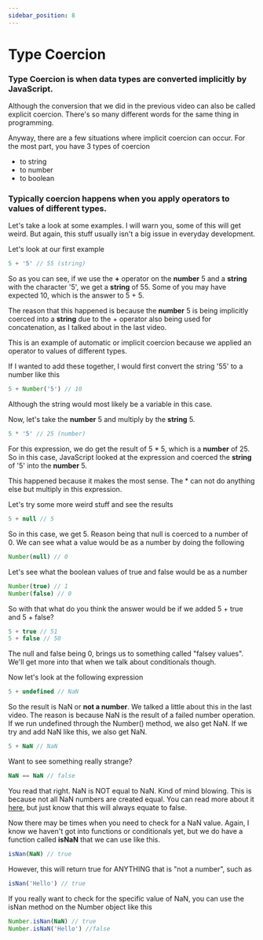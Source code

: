 ```yaml
---
sidebar_position: 8
---
```


# Type Coercion

### Type Coercion is when data types are converted implicitly by JavaScript.

Although the conversion that we did in the previous video can also be called explicit coercion. There's so many different words for the same thing in programming.

Anyway, there are a few situations where implicit coercion can occur. For the most part, you have 3 types of coercion

- to string
- to number
- to boolean

### Typically coercion happens when you apply operators to values of different types.

Let's take a look at some examples. I will warn you, some of this will get weird. But again, this stuff usually isn't a big issue in everyday development.

Let's look at our first example

```js
5 + '5' // 55 (string)
```

So as you can see, if we use the **+** operator on the **number** 5 and a **string** with the character '5', we get a **string** of 55. Some of you may have expected 10, which is the answer to 5 + 5.

The reason that this happened is because the **number** 5 is being implicitly coerced into a **string** due to the + operator also being used for concatenation, as I talked about in the last video.

This is an example of automatic or implicit coercion because we applied an operator to values of different types.

If I wanted to add these together, I would first convert the string '55' to a number like this

```js
5 + Number('5') // 10
```

Although the string would most likely be a variable in this case.

Now, let's take the **number** 5 and multiply by the **string** 5.

```js
5 * '5' // 25 (number)
```

For this expression, we do get the result of 5 \* 5, which is a **number** of 25. So in this case, JavaScript looked at the expression and coerced the **string** of '5' into the **number** 5.

This happened because it makes the most sense. The \* can not do anything else but multiply in this expression.

Let's try some more weird stuff and see the results

```js
5 + null // 5
```

So in this case, we get 5. Reason being that null is coerced to a number of 0. We can see what a value would be as a number by doing the following

```js
Number(null) // 0
```

Let's see what the boolean values of true and false would be as a number

```js
Number(true) // 1
Number(false) // 0
```

So with that what do you think the answer would be if we added 5 + true and 5 + false?

```js
5 + true // 51
5 + false // 50
```

The null and false being 0, brings us to something called "falsey values". We'll get more into that when we talk about conditionals though.

Now let's look at the following expression

```js
5 + undefined // NaN
```

So the result is NaN or **not a number**. We talked a little about this in the last video. The reason is because NaN is the result of a failed number operation. If we run undefined through the Number() method, we also get NaN.
If we try and add NaN like this, we also get NaN.

```js
5 + NaN // NaN
```

Want to see something really strange?

```js
NaN == NaN // false
```

You read that right. NaN is NOT equal to NaN. Kind of mind blowing. This is because not all NaN numbers are created equal. You can read more about it [here](https://es5.github.io/#x11.9.6), but just know that this will always equate to false.

Now there may be times when you need to check for a NaN value. Again, I know we haven't got into functions or conditionals yet, but we do have a function called **isNaN** that we can use like this.

```js
isNan(NaN) // true
```

However, this will return true for ANYTHING that is "not a number", such as

```js
isNan('Hello') // true
```

If you really want to check for the specific value of NaN, you can use the isNan method on the Number object like this

```js
Number.isNan(NaN) // true
Number.isNaN('Hello') //false
```
